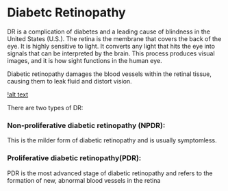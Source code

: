 # Diabetc Retinopathy

DR is a complication of diabetes and a leading cause of blindness in the United States (U.S.). The retina is the membrane that covers the back of the eye. It is highly sensitive to light. It converts any light that hits the eye into signals that can be interpreted by the brain. This process produces visual images, and it is how sight functions in the human eye.

Diabetic retinopathy damages the blood vessels within the retinal tissue, causing them to leak fluid and distort vision.

[!alt text](http://www.retinegallien.com/up/pathologies/diabetique/diabet-01Z.jpg)

There are two types of DR:

### Non-proliferative diabetic retinopathy (NPDR): 
This is the milder form of diabetic retinopathy and is usually symptomless.
### Proliferative diabetic retinopathy(PDR): 
PDR is the most advanced stage of diabetic retinopathy and refers to the formation of new, abnormal blood vessels in the retina
